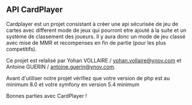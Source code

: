 ## API CardPlayer

Cardplayer est un projet consistant à créer une api sécurisée de jeu de cartes avec different mode de jeux qui pourront etre ajouté à la suite et un système de classement des joueurs. Il y aura donc un mode de jeu classé avec mise de MMR et recompenses en fin de partie (pour les plus competitifs).

Ce projet est relalisé par Yohan VOLLAIRE / yohan.vollaire@ynov.com et Antoine GUERIN / antoine.guerin@ynov.com.

Avant d'utiliser notre projet vérifiez que votre version de php est au minimum 8.0 et votre symfony en version 5.4 minimum

Bonnes parties avec CardPlayer !
